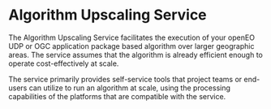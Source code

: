 # Algorithm Upscaling Service

The Algorithm Upscaling Service facilitates the execution of your openEO UDP or OGC application package based algorithm
over larger geographic areas. The service assumes that the algorithm is already efficient enough to operate cost-effectively
at scale.

The service primarily provides self-service tools that project teams or end-users can utilize to run an algorithm at scale, using
the processing capabilities of the platforms that are compatible with the service.

